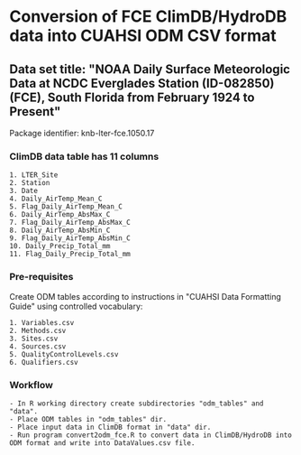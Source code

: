 # Conversion of FCE ClimDB/HydroDB data into CUAHSI ODM CSV format

## Data set title: "NOAA Daily Surface Meteorologic Data at NCDC Everglades Station (ID-082850)(FCE), South Florida from February 1924 to Present"

Package identifier: knb-lter-fce.1050.17

### ClimDB data table has 11 columns

    1. LTER_Site
    2. Station
    3. Date
    4. Daily_AirTemp_Mean_C
    5. Flag_Daily_AirTemp_Mean_C
    6. Daily_AirTemp_AbsMax_C
    7. Flag_Daily_AirTemp_AbsMax_C
    8. Daily_AirTemp_AbsMin_C
    9. Flag_Daily_AirTemp_AbsMin_C
    10. Daily_Precip_Total_mm
    11. Flag_Daily_Precip_Total_mm

### Pre-requisites

Create ODM tables according to instructions in "CUAHSI Data Formatting Guide" using controlled vocabulary:

    1. Variables.csv
    2. Methods.csv
    3. Sites.csv
    4. Sources.csv
    5. QualityControlLevels.csv 
    6. Qualifiers.csv

### Workflow

    - In R working directory create subdirectories "odm_tables" and "data".
    - Place ODM tables in "odm_tables" dir.
    - Place input data in ClimDB format in "data" dir.
    - Run program convert2odm_fce.R to convert data in ClimDB/HydroDB into ODM format and write into DataValues.csv file.
